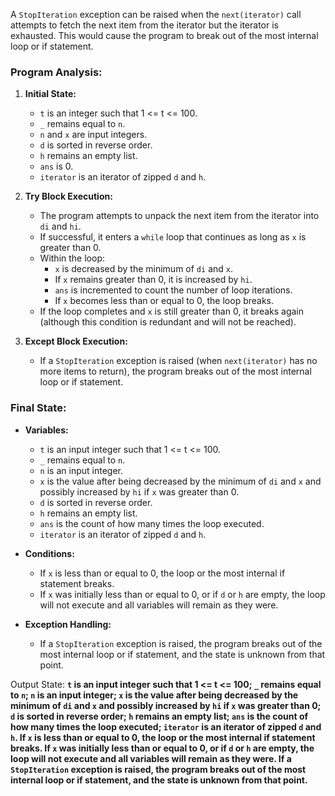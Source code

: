 A `StopIteration` exception can be raised when the `next(iterator)` call attempts to fetch the next item from the iterator but the iterator is exhausted. This would cause the program to break out of the most internal loop or if statement.

### Program Analysis:

1. **Initial State:** 
   - `t` is an integer such that 1 <= t <= 100.
   - `_` remains equal to `n`.
   - `n` and `x` are input integers.
   - `d` is sorted in reverse order.
   - `h` remains an empty list.
   - `ans` is 0.
   - `iterator` is an iterator of zipped `d` and `h`.

2. **Try Block Execution:**
   - The program attempts to unpack the next item from the iterator into `di` and `hi`.
   - If successful, it enters a `while` loop that continues as long as `x` is greater than 0.
   - Within the loop:
     - `x` is decreased by the minimum of `di` and `x`.
     - If `x` remains greater than 0, it is increased by `hi`.
     - `ans` is incremented to count the number of loop iterations.
     - If `x` becomes less than or equal to 0, the loop breaks.
   - If the loop completes and `x` is still greater than 0, it breaks again (although this condition is redundant and will not be reached).

3. **Except Block Execution:**
   - If a `StopIteration` exception is raised (when `next(iterator)` has no more items to return), the program breaks out of the most internal loop or if statement.

### Final State:

- **Variables:** 
  - `t` is an input integer such that 1 <= t <= 100.
  - `_` remains equal to `n`.
  - `n` is an input integer.
  - `x` is the value after being decreased by the minimum of `di` and `x` and possibly increased by `hi` if `x` was greater than 0.
  - `d` is sorted in reverse order.
  - `h` remains an empty list.
  - `ans` is the count of how many times the loop executed.
  - `iterator` is an iterator of zipped `d` and `h`.

- **Conditions:**
  - If `x` is less than or equal to 0, the loop or the most internal if statement breaks.
  - If `x` was initially less than or equal to 0, or if `d` or `h` are empty, the loop will not execute and all variables will remain as they were.

- **Exception Handling:**
  - If a `StopIteration` exception is raised, the program breaks out of the most internal loop or if statement, and the state is unknown from that point.

Output State: **`t` is an input integer such that 1 <= t <= 100; `_` remains equal to `n`; `n` is an input integer; `x` is the value after being decreased by the minimum of `di` and `x` and possibly increased by `hi` if `x` was greater than 0; `d` is sorted in reverse order; `h` remains an empty list; `ans` is the count of how many times the loop executed; `iterator` is an iterator of zipped `d` and `h`. If `x` is less than or equal to 0, the loop or the most internal if statement breaks. If `x` was initially less than or equal to 0, or if `d` or `h` are empty, the loop will not execute and all variables will remain as they were. If a `StopIteration` exception is raised, the program breaks out of the most internal loop or if statement, and the state is unknown from that point.**